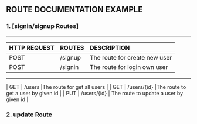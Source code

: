 ## ROUTE DOCUMENTATION EXAMPLE


### 1. [signin/signup Routes]
---
| HTTP REQUEST| ROUTES | DESCRIPTION |
| :---        | :----   |          :--- |
| POST        | /signup       |The route for create new user   |
| POST        | /signin       |The route for login own user   |




---

| GET         | /users       |The route for get all users   |
| GET         | /users/{id}  |The route to get a user by given id |
| PUT         | /users/{id}  | The route to update a user by given id |


### 2. update Route


